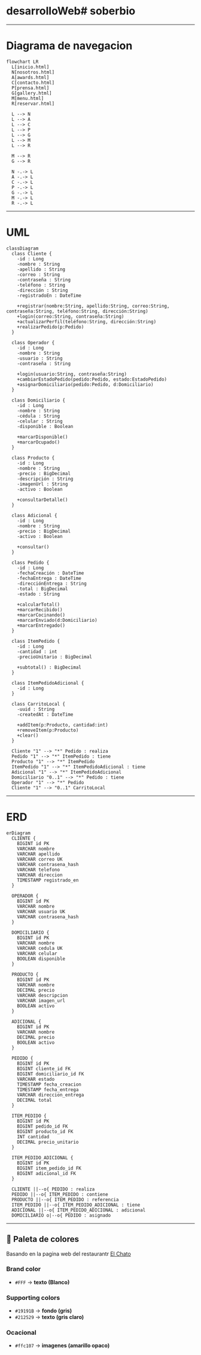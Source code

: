 # desarrolloWeb# soberbio
-------------------------------------------------------------------------------
# Diagrama de navegacion
```mermaid
flowchart LR
  L[inicio.html]
  N[nosotros.html]
  A[awards.html]
  C[contacto.html]
  P[prensa.html]
  G[gallery.html]
  M[menu.html]
  R[reservar.html]

  L --> N
  L --> A
  L --> C
  L --> P
  L --> G
  L --> M
  L --> R

  M --> R
  G --> R

  N -.-> L
  A -.-> L
  C -.-> L
  P -.-> L
  G -.-> L
  M -.-> L
  R -.-> L
```
  -------------------------------------------------------------------------------
# UML
```mermaid
classDiagram
  class Cliente {
    -id : Long
    -nombre : String
    -apellido : String
    -correo : String
    -contraseña : String
    -teléfono : String
    -dirección : String
    -registradoEn : DateTime
    
    +registrar(nombre:String, apellido:String, correo:String, contraseña:String, teléfono:String, dirección:String)
    +login(correo:String, contraseña:String)
    +actualizarPerfil(teléfono:String, dirección:String)
    +realizarPedido(p:Pedido)
  }

  class Operador {
    -id : Long
    -nombre : String
    -usuario : String
    -contraseña : String
    
    +login(usuario:String, contraseña:String)
    +cambiarEstadoPedido(pedido:Pedido, estado:EstadoPedido)
    +asignarDomiciliario(pedido:Pedido, d:Domiciliario)
  }

  class Domiciliario {
    -id : Long
    -nombre : String
    -cédula : String
    -celular : String
    -disponible : Boolean
    
    +marcarDisponible()
    +marcarOcupado()
  }

  class Producto {
    -id : Long
    -nombre : String
    -precio : BigDecimal
    -descripción : String
    -imagenUrl : String
    -activo : Boolean
    
    +consultarDetalle()
  }

  class Adicional {
    -id : Long
    -nombre : String
    -precio : BigDecimal
    -activo : Boolean
    
    +consultar()
  }

  class Pedido {
    -id : Long
    -fechaCreación : DateTime
    -fechaEntrega : DateTime
    -direcciónEntrega : String
    -total : BigDecimal
    -estado : String
    
    +calcularTotal()
    +marcarRecibido()
    +marcarCocinando()
    +marcarEnviado(d:Domiciliario)
    +marcarEntregado()
  }

  class ItemPedido {
    -id : Long
    -cantidad : int
    -precioUnitario : BigDecimal
    
    +subtotal() : BigDecimal
  }

  class ItemPedidoAdicional {
    -id : Long
  }

  class CarritoLocal {
    -uuid : String
    -createdAt : DateTime
    
    +addItem(p:Producto, cantidad:int)
    +removeItem(p:Producto)
    +clear()
  }

  Cliente "1" --> "*" Pedido : realiza
  Pedido "1" --> "*" ItemPedido : tiene
  Producto "1" --> "*" ItemPedido
  ItemPedido "1" --> "*" ItemPedidoAdicional : tiene
  Adicional "1" --> "*" ItemPedidoAdicional
  Domiciliario "0..1" --> "*" Pedido : tiene
  Operador "1" --> "*" Pedido
  Cliente "1" --> "0..1" CarritoLocal
```
  -------------------------------------------------------------------------------
# ERD
```mermaid
erDiagram
  CLIENTE {
    BIGINT id PK
    VARCHAR nombre
    VARCHAR apellido
    VARCHAR correo UK
    VARCHAR contrasena_hash
    VARCHAR telefono
    VARCHAR direccion
    TIMESTAMP registrado_en
  }

  OPERADOR {
    BIGINT id PK
    VARCHAR nombre
    VARCHAR usuario UK
    VARCHAR contrasena_hash
  }

  DOMICILIARIO {
    BIGINT id PK
    VARCHAR nombre
    VARCHAR cedula UK
    VARCHAR celular
    BOOLEAN disponible
  }

  PRODUCTO {
    BIGINT id PK
    VARCHAR nombre
    DECIMAL precio
    VARCHAR descripcion
    VARCHAR imagen_url
    BOOLEAN activo
  }

  ADICIONAL {
    BIGINT id PK
    VARCHAR nombre
    DECIMAL precio
    BOOLEAN activo
  }

  PEDIDO {
    BIGINT id PK
    BIGINT cliente_id FK
    BIGINT domiciliario_id FK
    VARCHAR estado
    TIMESTAMP fecha_creacion
    TIMESTAMP fecha_entrega
    VARCHAR direccion_entrega
    DECIMAL total
  }

  ITEM_PEDIDO {
    BIGINT id PK
    BIGINT pedido_id FK
    BIGINT producto_id FK
    INT cantidad
    DECIMAL precio_unitario
  }

  ITEM_PEDIDO_ADICIONAL {
    BIGINT id PK
    BIGINT item_pedido_id FK
    BIGINT adicional_id FK
  }

  CLIENTE ||--o{ PEDIDO : realiza
  PEDIDO ||--o{ ITEM_PEDIDO : contiene
  PRODUCTO ||--o{ ITEM_PEDIDO : referencia
  ITEM_PEDIDO ||--o{ ITEM_PEDIDO_ADICIONAL : tiene
  ADICIONAL ||--o{ ITEM_PEDIDO_ADICIONAL : adicional
  DOMICILIARIO o|--o{ PEDIDO : asignado
```
  -------------------------------------------------------------------------------
## 🎨 Paleta de colores
Basando en la pagina web del restaurantr [El Chato](https://elchato.co) 

### Brand color
- `#FFF` → **texto (Blanco)**

### Supporting colors
- `#19191B` → **fondo (gris)**
- `#212529` → **texto (gris claro)**

### Ocacional
- `#ffc107` → **imagenes (amarillo opaco)**
